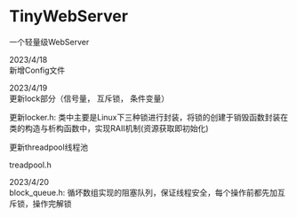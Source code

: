 # TinyWebServer
一个轻量级WebServer

2023/4/18  
新增Config文件

2023/4/19  
更新lock部分（信号量， 互斥锁， 条件变量）

更新locker.h:
类中主要是Linux下三种锁进行封装，将锁的创建于销毁函数封装在类的构造与析构函数中，实现RAII机制(资源获取即初始化)

更新threadpool线程池

treadpool.h

2023/4/20  
block_queue.h:
循坏数组实现的阻塞队列，保证线程安全，每个操作前都先加互斥锁，操作完解锁
